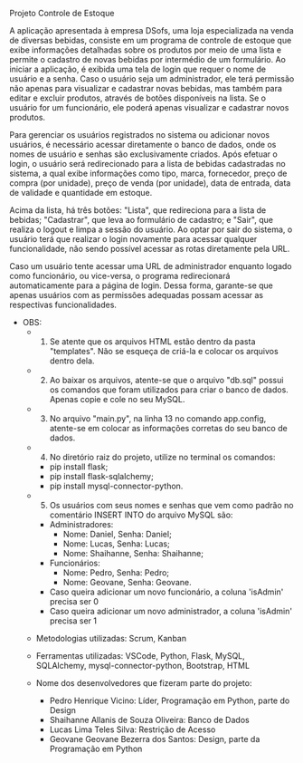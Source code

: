 Projeto Controle de Estoque

A aplicação apresentada à empresa DSofs, uma loja especializada na venda de diversas bebidas, consiste em um programa de controle de estoque que exibe informações detalhadas sobre os produtos por meio de uma lista e permite o cadastro de novas bebidas por intermédio de um formulário. Ao iniciar a aplicação, é exibida uma tela de login que requer o nome de usuário e a senha. Caso o usuário seja um administrador, ele terá permissão não apenas para visualizar e cadastrar novas bebidas, mas também para editar e excluir produtos, através de botões disponíveis na lista. Se o usuário for um funcionário, ele poderá apenas visualizar e cadastrar novos produtos.
  
Para gerenciar os usuários registrados no sistema ou adicionar novos usuários, é necessário acessar diretamente o banco de dados, onde os nomes de usuário e senhas são exclusivamente criados. Após efetuar o login, o usuário será redirecionado para a lista de bebidas cadastradas no sistema, a qual exibe informações como tipo, marca, fornecedor, preço de compra (por unidade), preço de venda (por unidade), data de entrada, data de validade e quantidade em estoque.

Acima da lista, há três botões: "Lista", que redireciona para a lista de bebidas; "Cadastrar", que leva ao formulário de cadastro; e "Sair", que realiza o logout e limpa a sessão do usuário. Ao optar por sair do sistema, o usuário terá que realizar o login novamente para acessar qualquer funcionalidade, não sendo possível acessar as rotas diretamente pela URL.

Caso um usuário tente acessar uma URL de administrador enquanto logado como funcionário, ou vice-versa, o programa redirecionará automaticamente para a página de login. Dessa forma, garante-se que apenas usuários com as permissões adequadas possam acessar as respectivas funcionalidades.

- OBS:
  - 1. Se atente que os arquivos HTML estão dentro da pasta "templates". Não se esqueça de criá-la e colocar os arquivos dentro dela.
  - 2. Ao baixar os arquivos, atente-se que o arquivo "db.sql" possui os comandos que foram utilizados para criar o banco de dados. Apenas copie e cole no seu MySQL.
  - 3. No arquivo "main.py", na linha 13 no comando app.config, atente-se em colocar as informações corretas do seu banco de dados.
  - 4. No diretório raiz do projeto, utilize no terminal os comandos:
    - pip install flask;
    - pip install flask-sqlalchemy;
    - pip install mysql-connector-python.
  - 5. Os usuários com seus nomes e senhas que vem como padrão no comentário INSERT INTO do arquivo MySQL são:
    - Administradores:
      - Nome: Daniel, Senha: Daniel;
      - Nome: Lucas, Senha: Lucas;
      - Nome: Shaihanne, Senha: Shaihanne;
    - Funcionários:
      - Nome: Pedro, Senha: Pedro;
      - Nome: Geovane, Senha: Geovane.
    - Caso queira adicionar um novo funcionário, a coluna 'isAdmin' precisa ser 0
    - Caso queira adicionar um novo administrador, a coluna 'isAdmin' precisa ser 1

  - Metodologias utilizadas: Scrum, Kanban
  - Ferramentas utilizadas: VSCode, Python, Flask, MySQL, SQLAlchemy, mysql-connector-python, Bootstrap, HTML
 
  - Nome dos desenvolvedores que fizeram parte do projeto:
    - Pedro Henrique Vicino: Líder, Programação em Python, parte do Design
    - Shaihanne Allanis de Souza Oliveira: Banco de Dados
    - Lucas Lima Teles Silva: Restrição de Acesso
    - Geovane Geovane Bezerra dos Santos: Design, parte da Programação em Python
